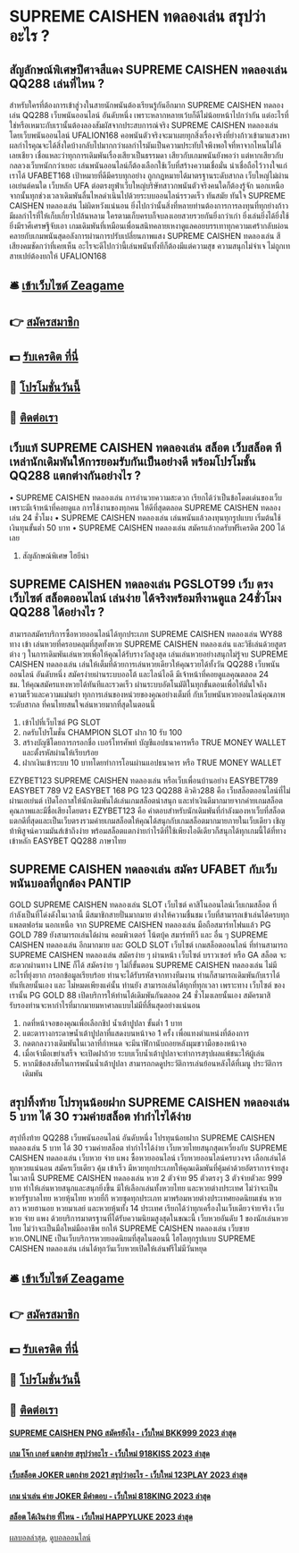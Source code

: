 # SUPREME CAISHEN ทดลองเล่น สรุปว่าอะไร ?
## สัญลักษณ์พิเศษปีศาจสีแดง SUPREME CAISHEN ทดลองเล่น QQ288 เล่นที่ไหน ?
สำหรับใครที่ต้องการเข้าสู่วงในสายนักพนันต้องเรียนรู้กันอีกมาก SUPREME CAISHEN ทดลองเล่น QQ288 เว็บพนันออนไลน์ อันดับหนึ่ง เพราะหลากหลายเว้บก็ดีไม่น้อยหน้าไปกว่ากัน แต่อะไรที่ใช่หรือเหมาะกับเรานั้นต้องลองสัมผัสจากประสบการณ์จริง SUPREME CAISHEN ทดลองเล่น โดยเว็บพนันออนไลน์ UFALION168 คอพนันตัวจริงจะมาเผยทุกสิ่งเรื่องจริงที่ย่างก้าวเข้ามาแสวงหาผลกำไรคุณจะได้สิ่งใดบ้างกลับไปมากกว่าผลกำไรมันเป็นความประทับใจพึงพอใจที่หาจากไหนไม่ได้เลยเชียว เชื่อแหละว่าทุกการเดิมพันเรื่องเสียวเป็นธรรมดา เสียวกับเกมพนันยังพอว่า แต่หากเสียวกับกลลวงเว็บหนักกว่าเยอะ เล่นพนันออนไลน์ก็ต้องเลือกใช้เว็บที่สร้างความเชื่อมั่น น่าเชื่อถือไว้วางใจแก่เราได้ UFABET168 เป้าหมายที่ดีมีครบทุกอย่าง ถูกกฎหมายได้มาตรฐานระดับสากล เว็บใหญ่ไม่ผ่านเอเย่นต์คนใด เว็บหลัก UFA ต่อตรงยูฟ่าเว็บใหญ่บริษัทสาวกพนันตัวจริงคนใดก็ต้องรู้จัก นอกเหนือจากนั้นทุกช่วงเวลาเดิมพันลื่นไหลดำเนินไปด้วยระบบออนไลน์รรวดเร็ว ทันสมัย ทันใจ SUPREME CAISHEN ทดลองเล่น ไม่ผิดหวังแน่นอน ยิ่งไปกว่านั้นสิ่งที่หลายท่านต้องการการลงทุนที่ทุกย่างก้าวมีผลกำไรที่ให้เก็บเกี่ยวไปล้นหลาม ใครตามเก็บครบก็จบลงเอยสวยรวยกันยิ่งกว่าเก่า ยิ่งเล่นยิ่งได้ยิ่งใช้ยิ่งมีราศีเศรษฐีจับเอา เกมเดิมพันที่เหมือนเพื่อนสนิทคลายเหงาดูแลคอยบรรเทาทุกความเศร้ากลับผ่อนคลายกับเกมพนันสุดอลังการผ่านการปรับเปลี่ยนภาพแสง SUPREME CAISHEN ทดลองเล่น สี เสียงคมชัดกว่าที่เคยเห็น อะไรจะดีไปกว่านี้เล่นพนันทั้งทีก็ต้องมีแต่ความสุข ความสนุกไม่จำเจ ไม่ถูกเท สายเปย์ต้องยกให้ UFALION168

## 🛎 [เข้าเว็บไซต์ Zeagame](https://bit.ly/3SdLNi2)
## 👉 [สมัครสมาชิก](https://bit.ly/3SdLNi2)
## 💵 [รับเครดิต ที่นี่](https://bit.ly/3dyRKHj)
## 👑 [โปรโมชั่นวันนี้](https://bit.ly/3dyRKHj)
## 📱 [ติดต่อเรา](https://bit.ly/3dyRKHj)

## เว็บแท้ SUPREME CAISHEN ทดลองเล่น สล็อต เว็บสล็อต ทีเหล่านักเดิมพันให้การยอมรับกันเป็นอย่างดี พร้อมโปรโมชั้น QQ288 แตกต่างกันอย่างไร ?
• SUPREME CAISHEN ทดลองเล่น การอำนวยความสะดวก เรียกได้ว่าเป็นข้อโดดเด่นของเว็บ เพราะมีเจ้าหน้าที่คอยดูแล การใช้งานของทุกคน ให้ดีที่สุดตลอด SUPREME CAISHEN ทดลองเล่น 24 ชั่วโมง
• SUPREME CAISHEN ทดลองเล่น เล่นพนันแล้วลงทุนทุกรูปแบบ เริ่มต้นใช้เงินทุนขั้นต่ำ 50 บาท
• SUPREME CAISHEN ทดลองเล่น สมัครแล้วกดรับฟรีเครดิต 200 ได้เลย
1. สัญลักษณ์พิเศษ ไฮยีน่า

## SUPREME CAISHEN ทดลองเล่น PGSLOT99 เว็บ ตรง เว็บไซต์ สล็อตออนไลน์ เล่นง่าย ได้จริงพร้อมทีงานดูแล 24ชั่วโมง QQ288 ได้อย่างไร ?
สามารถสมัครบริการซื้อหวยออนไลน์ได้ทุกประเภท SUPREME CAISHEN ทดลองเล่น WY88 ทาง เข้า เล่นหวยที่ครอบคลุมที่สุดทั้งหวย SUPREME CAISHEN ทดลองเล่น และวิธีเล่นด้วยสูตรต่าง ๆ ในการเดิมพันเล่นหวยเพื่อให้คุณได้รับรางวัลสูงสุด เล่นเล่นหวยอย่างสนุกไม่รู้จบ SUPREME CAISHEN ทดลองเล่น เล่นให้เต็มที่ด้วยการเล่นหวยเดียวให้คุณรวยได้ทั้งวัน QQ288 เว็บพนันออนไลน์ อันดับหนึ่ง สมัครง่ายผ่านระบบออโต้ และไลน์ไอดี มีเจ้าหน้าที่คอยดูแลคุณตลอด 24 ชม. ให้คุณสมัครแทงหวยได้ทันทีและรวดเร็ว ผ่านระบบอัตโนมัติในทุกขั้นตอนเพื่อให้มั่นใจถึงความเร็วและความแม่นยำ ทุกการเล่นของหน่วยของคุณอย่างเต็มที่ กับเว็บพนันหวยออนไลน์คุณภาพระดับสากล ที่คนไทยสนใจเล่นหวยมากที่สุดในตอนนี้
1. เข้าไปที่เว็บไซต์ PG SLOT
2. กดรับโปรโมชั่น CHAMPION SLOT ฝาก 10 รับ 100
3. สร้างบัญชีโดยการกรอกชื่อ เบอร์โทรศัพท์ บัญชีแอปธนาคารหรือ TRUE MONEY WALLET และตั้งรหัสผ่านให้เรียบร้อย
4. ฝากเงินเข้าระบบ 10 บาทโดยทำการโอนผ่านแอปธนาคาร หรือ TRUE MONEY WALLET

EZYBET123 SUPREME CAISHEN ทดลองเล่น หรือเว็บเพื่อนบ้านอย่าง EASYBET789 EASYBET 789 V2 EASYBET 168 PG 123 QQ288 คิวคิว288 คือ เว็บสล็อตออนไลน์ที่ไม่ผ่านเอเย่นต์ เปิดโอกาสให้นักเดิมพันได้เล่นเกมสล็อตน่าสนุก และทำเงินดีมากมายจากค่ายเกมสล็อตคุณภาพและมีชื่อเสียงโดยตรง EZYBET123 คือ คำตอบสำหรับนักเดิมพันที่กำลังมองหาเว็บที่สล็อตแตกดีที่สุดและเป็นเว็บตรงรวมค่ายเกมสล็อตให้คุณได้สนุกกับเกมสล็อตมากมายภายในเว็บเดียว เชิญท้าพิสูจน์ความมันส์เข้าถึงง่าย พร้อมสล็อตแตกง่ายกำไรดีที่ใช้เพียงไอดีเดียวก็สนุกได้ทุกเกมนี้ได้ที่ทางเข้าหลัก EASYBET QQ288 ภาษาไทย

## SUPREME CAISHEN ทดลองเล่น สมัคร UFABET กับเว็บพนันบอลที่ถูกต้อง PANTIP
GOLD SUPREME CAISHEN ทดลองเล่น SLOT เว็บไซต์ คาสิโนออนไลน์เว็บเกมสล็อต ที่กำลังเป็นที่โด่งดังในเวลานี้ มีสมาชิกสายปั่นมากมาย ต่างให้ความชื่นชม เว็บที่สามารถเข้าเล่นได้ครบทุกแพลตฟอร์ม นอกเหนือ จาก SUPREME CAISHEN ทดลองเล่น มือถือสมาร์ทโฟนแล้ว PG GOLD 789 ยังสามารถเล่นได้ผ่าน คอมพิวเตอร์ โน้ตบุ้ค สมาร์ททีวี และ อื่น ๆ SUPREME CAISHEN ทดลองเล่น อีกมากมาย และ GOLD SLOT เว็บไซต์ เกมสล็อตออนไลน์ ที่ท่านสามารถ SUPREME CAISHEN ทดลองเล่น สมัครง่าย ๆ ผ่านหน้า เว็บไซต์ บราวเซอร์ หรือ GA สล็อต จะสะดวกผ่านทาง LINE ก็ได้ สมัครง่าย ๆ ไม่กี่ขั้นตอน SUPREME CAISHEN ทดลองเล่น ไม่มีอะไรที่ยุ่งยาก กรอกข้อมูลเรียบร้อย ท่านจะได้รับรหัสจากทางทีมงาน ท่านก็สามารถเดิมพันกับเราได้ทันทีเลยนั้นเอง และ ไม่หมดเพียงแค่นั้น ท่านยัง สามารถเล่นได้ทุกที่ทุกเวลา เพราะทาง เว็บไซต์ ของเรานั้น PG GOLD 88 เปิดบริการให้ท่านได้เดิมพันกันตลอด 24 ชั่วโมงเลยนั้นเอง สมัครมาสิ รับรองท่านจะหากำไรที่มากมายมหาศาลแบบไม่มีที่สิ้นสุดอย่างแน่นอน
1. กดที่หน้าจอของคุณเพื่อเลือกชิป น้ำเต้าปูปลา ขั้นต่ำ 1 บาท
2. แตะตารางกระดาษน้ำเต้าปูปลาที่แสดงบนหน้าจอ 1 ครั้ง เพื่อแทงตำแหน่งที่ต้องการ
3. กดตกลงวางเดิมพันในเวลาที่กำหนด จะมีนาฬิกานับถอยหลังมุมขวามือของหน้าจอ
4. เมื่อเจ้ามือเขย่าเสร็จ จะเปิดฝาถ้วย ระบบเว็บน้ำเต้าปูปลาจะทำการสรุปผลแพ้ชนะให้ผู้เล่น
5. หากมีข้อสงสัยในการพนันน้ำเต้าปูปลา สามารถกดดูประวัติการเล่นย้อนหลังได้ที่เมนู ประวัติการเดิมพัน

## สรุปทิ้งท้าย โปรทุนน้อยฝาก SUPREME CAISHEN ทดลองเล่น 5 บาท ได้ 30 รวมค่ายสล็อต ทำกำไรได้ง่าย
สรุปทิ้งท้าย QQ288 เว็บพนันออนไลน์ อันดับหนึ่ง โปรทุนน้อยฝาก SUPREME CAISHEN ทดลองเล่น 5 บาท ได้ 30 รวมค่ายสล็อต ทำกำไรได้ง่าย เว็บหวยไทยสนุกสุดเหวี่ยงกับ SUPREME CAISHEN ทดลองเล่น เว็บหวย จ่าย แพง ซื้อหวยออนไลน์ เว็บหวยออนไลน์ครบวงจร เลือกเล่นได้ทุกหวยแน่นอน สมัครเว็บเดียว คุ้ม เข้าเร็ว มีหวยทุกประเภทให้คุณเดิมพันที่คุ้มค่าด้วยอัตราการจ่ายสูงในเวลานี้ SUPREME CAISHEN ทดลองเล่น หวย 2 ตัวจ่าย 95 ตัวตรงๆ 3 ตัวจ่ายตัวละ 999 บาท ทำให้เล่นหวยสนุกและสนุกยิ่งขึ้น มีให้เลือกเล่นทั้งหวยไทย และหวยต่างประเทศ ไม่ว่าจะเป็น หวยรัฐบาลไทย หวยหุ้นไทย หวยยี่กี หวยชุดทุกประเภท มาพร้อมหวยต่างประเทศยอดนิยมเช่น หวยลาว หวยฮานอย หวยมาเลย์ และหวยหุ้นทั้ง 14 ประเทศ เรียกได้ว่าทุกเครื่องในเว็บเดียวจ่ายจริง เว็บหวย จ่าย แพง ด้วยบริการมาตรฐานที่ได้รับความนิยมสูงสุดในขณะนี้ เว็บหวยอันดับ 1 ของนักเล่นหวยไทย ไม่ว่าจะเป็นมือใหม่มืออาชีพ ยกให้ SUPREME CAISHEN ทดลองเล่น เว็บขายหวย.ONLINE เป็นเว็บบริการหวยยอดนิยมที่สุดในตอนนี้ ไฮโลทุกรูปแบบ SUPREME CAISHEN ทดลองเล่น เล่นได้ทุกวันเว็บหวยเปิดให้เล่นฟรีไม่มีวันหยุด

## 🛎 [เข้าเว็บไซต์ Zeagame](https://bit.ly/3SdLNi2)
## 👉 [สมัครสมาชิก](https://bit.ly/3SdLNi2)
## 💵 [รับเครดิต ที่นี่](https://bit.ly/3dyRKHj)
## 👑 [โปรโมชั่นวันนี้](https://bit.ly/3dyRKHj)
## 📱 [ติดต่อเรา](https://bit.ly/3dyRKHj)

#### [SUPREME CAISHEN PNG สมัครยังไง - เว็บใหม่ BKK999 2023 ล่าสุด](https://atom.io/themes/supreme%20caishen%20png%20สมัครยังไง%20-%20เว็บใหม่%20bkk999%202023%20ล่าสุด)
#### [เกม โจ๊ก เกอร์ แตกง่าย สรุปว่าอะไร - เว็บใหม่ 918KISS 2023 ล่าสุด](https://atom.io/themes/เกม%20โจ๊ก%20เกอร์%20แตกง่าย%20สรุปว่าอะไร%20-%20เว็บใหม่%20918kiss%202023%20ล่าสุด)
#### [เว็บสล็อต JOKER แตกง่าย 2021 สรุปว่าอะไร - เว็บใหม่ 123PLAY 2023 ล่าสุด](https://atom.io/themes/เว็บสล็อต%20joker%20แตกง่าย%202021%20สรุปว่าอะไร%20-%20เว็บใหม่%20123play%202023%20ล่าสุด)
#### [เกม น่าเล่น ค่าย JOKER มีคำตอบ - เว็บใหม่ 818KING 2023 ล่าสุด](https://atom.io/themes/เกม%20น่าเล่น%20ค่าย%20joker%20มีคำตอบ%20-%20เว็บใหม่%20818king%202023%20ล่าสุด)
#### [สล็อต ได้เงินง่าย ที่ไหน - เว็บใหม่ HAPPYLUKE 2023 ล่าสุด](https://atom.io/themes/สล็อต%20ได้เงินง่าย%20ที่ไหน%20-%20เว็บใหม่%20happyluke%202023%20ล่าสุด)

[ผลบอลล่าสุด](https://siamsport.tv "ผลบอลล่าสุด"), [ดูบอลออนไลน์](https://siamsport.tv/ดูบอลสด "ดูบอลออนไลน์")